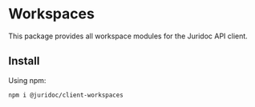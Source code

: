 # Workspaces

This package provides all workspace modules for the Juridoc API client.

## Install

Using npm:

```sh
npm i @juridoc/client-workspaces
```
